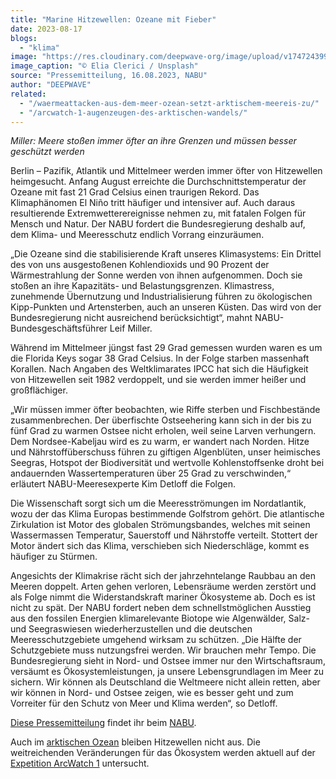```yaml
---
title: "Marine Hitzewellen: Ozeane mit Fieber"
date: 2023-08-17
blogs: 
  - "klima"
image: "https://res.cloudinary.com/deepwave-org/image/upload/v1747243998/deepwave.org/elia-clerici-cUffu10XPj0-unsplash-scaled.jpg"
image_caption: "© Elia Clerici / Unsplash"
source: "Pressemitteilung, 16.08.2023, NABU"
author: "DEEPWAVE"
related: 
  - "/waermeattacken-aus-dem-meer-ozean-setzt-arktischem-meereis-zu/"
  - "/arcwatch-1-augenzeugen-des-arktischen-wandels/"
---
```


_Miller: Meere stoßen immer öfter an ihre Grenzen und müssen besser geschützt werden_

Berlin – Pazifik, Atlantik und Mittelmeer werden immer öfter von Hitzewellen heimgesucht. Anfang August erreichte die Durchschnittstemperatur der Ozeane mit fast 21 Grad Celsius einen traurigen Rekord. Das Klimaphänomen El Niño tritt häufiger und intensiver auf. Auch daraus resultierende Extremwetterereignisse nehmen zu, mit fatalen Folgen für Mensch und Natur. Der NABU fordert die Bundesregierung deshalb auf, dem Klima- und Meeresschutz endlich Vorrang einzuräumen.

„Die Ozeane sind die stabilisierende Kraft unseres Klimasystems: Ein Drittel des von uns ausgestoßenen Kohlendioxids und 90 Prozent der Wärmestrahlung der Sonne werden von ihnen aufgenommen. Doch sie stoßen an ihre Kapazitäts- und Belastungsgrenzen. Klimastress, zunehmende Übernutzung und Industrialisierung führen zu ökologischen Kipp-Punkten und Artensterben, auch an unseren Küsten. Das wird von der Bundesregierung nicht ausreichend berücksichtigt“, mahnt NABU-Bundesgeschäftsführer Leif Miller.

Während im Mittelmeer jüngst fast 29 Grad gemessen wurden waren es um die Florida Keys sogar 38 Grad Celsius. In der Folge starben massenhaft Korallen. Nach Angaben des Weltklimarates IPCC hat sich die Häufigkeit von Hitzewellen seit 1982 verdoppelt, und sie werden immer heißer und großflächiger.

„Wir müssen immer öfter beobachten, wie Riffe sterben und Fischbestände zusammenbrechen. Der überfischte Ostseehering kann sich in der bis zu fünf Grad zu warmen Ostsee nicht erholen, weil seine Larven verhungern. Dem Nordsee-Kabeljau wird es zu warm, er wandert nach Norden. Hitze und Nährstoffüberschuss führen zu giftigen Algenblüten, unser heimisches Seegras, Hotspot der Biodiversität und wertvolle Kohlenstoffsenke droht bei andauernden Wassertemperaturen über 25 Grad zu verschwinden,“ erläutert NABU-Meeresexperte Kim Detloff die Folgen.

Die Wissenschaft sorgt sich um die Meeresströmungen im Nordatlantik, wozu der das Klima Europas bestimmende Golfstrom gehört. Die atlantische Zirkulation ist Motor des globalen Strömungsbandes, welches mit seinen Wassermassen Temperatur, Sauerstoff und Nährstoffe verteilt. Stottert der Motor ändert sich das Klima, verschieben sich Niederschläge, kommt es häufiger zu Stürmen.

Angesichts der Klimakrise rächt sich der jahrzehntelange Raubbau an den Meeren doppelt. Arten gehen verloren, Lebensräume werden zerstört und als Folge nimmt die Widerstandskraft mariner Ökosysteme ab. Doch es ist nicht zu spät. Der NABU fordert neben dem schnellstmöglichen Ausstieg aus den fossilen Energien klimarelevante Biotope wie Algenwälder, Salz- und Seegraswiesen wiederherzustellen und die deutschen Meeresschutzgebiete umgehend wirksam zu schützen. „Die Hälfte der Schutzgebiete muss nutzungsfrei werden. Wir brauchen mehr Tempo. Die Bundesregierung sieht in Nord- und Ostsee immer nur den Wirtschaftsraum, versäumt es Ökosystemleistungen, ja unsere Lebensgrundlagen im Meer zu sichern. Wir können als Deutschland die Weltmeere nicht allein retten, aber wir können in Nord- und Ostsee zeigen, wie es besser geht und zum Vorreiter für den Schutz von Meer und Klima werden“, so Detloff.

[Diese Pressemitteilung](https://www.nabu.de/presse/pressemitteilungen/index.php?popup=true&show=38592&db=presseservice) findet ihr beim [NABU](https://www.nabu.de/).

Auch im [arktischen Ozean](https://www.deepwave.org/waermeattacken-aus-dem-meer-ozean-setzt-arktischem-meereis-zu/) bleiben Hitzewellen nicht aus. Die weitreichenden Veränderungen für das Ökosystem werden aktuell auf der [Expetition ArcWatch 1](https://www.deepwave.org/arcwatch-1-augenzeugen-des-arktischen-wandels/) untersucht.
